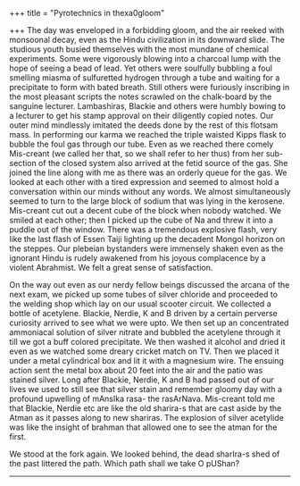 +++
title = "Pyrotechnics in thexa0gloom"

+++
The day was enveloped in a forbidding gloom, and the air reeked with
monsoonal decay, even as the Hindu civilization in its downward slide.
The studious youth busied themselves with the most mundane of chemical
experiments. Some were vigorously blowing into a charcoal lump with the
hope of seeing a bead of lead. Yet others were soulfully bubbling a foul
smelling miasma of sulfuretted hydrogen through a tube and waiting for a
precipitate to form with bated breath. Still others were furiously
inscribing in the most pleasant scripts the notes scrawled on the
chalk-board by the sanguine lecturer. Lambashiras, Blackie and others
were humbly bowing to a lecturer to get his stamp approval on their
diligently copied notes. Our outer mind mindlessly imitated the deeds
done by the rest of this flotsam mass. In performing our karma we
reached the triple waisted Kipps flask to bubble the foul gas through
our tube. Even as we reached there comely Mis-creant (we called her
that, so we shall refer to her thus) from her sub-section of the closed
system also arrived at the fetid source of the gas. She joined the line
along with me as there was an orderly queue for the gas. We looked at
each other with a tired expression and seemed to almost hold a
conversation within our minds without any words. We almost
simultaneously seemed to turn to the large block of sodium that was
lying in the kerosene. Mis-creant cut out a decent cube of the block
when nobody watched. We smiled at each other; then I picked up the cube
of Na and threw it into a puddle out of the window. There was a
tremendous explosive flash, very like the last flash of Essen Taiji
lighting up the decadent Mongol horizon on the steppes. Our plebeian
bystanders were immensely shaken even as the ignorant Hindu is rudely
awakened from his joyous complacence by a violent Abrahmist. We felt a
great sense of satisfaction.

On the way out even as our nerdy fellow beings discussed the arcana of
the next exam, we picked up some tubes of silver chloride and proceeded
to the welding shop which lay on our usual scooter circuit. We collected
a bottle of acetylene. Blackie, Nerdie, K and B driven by a certain
perverse curiosity arrived to see what we were upto. We then set up an
concentrated ammoniacal solution of silver nitrate and bubbled the
acetylene through it till we got a buff colored precipitate. We then
washed it alcohol and dried it even as we watched some dreary cricket
match on TV. Then we placed it under a metal cylindrical box and lit it
with a magnesium wire. The ensuing action sent the metal box about 20
feet into the air and the patio was stained silver. Long after Blackie,
Nerdie, K and B had passed out of our lives we used to still see that
silver stain and remember gloomy day with a profound upwelling of
mAnsIka rasa- the rasArNava. Mis-creant told me that Blackie, Nerdie etc
are like the old sharira-s that are cast aside by the Atman as it passes
along to new shariras. The explosion of silver acetylide was like the
insight of brahman that allowed one to see the atman for the first.

We stood at the fork again. We looked behind, the dead sharIra-s shed of
the past littered the path. Which path shall we take O pUShan?  
****
